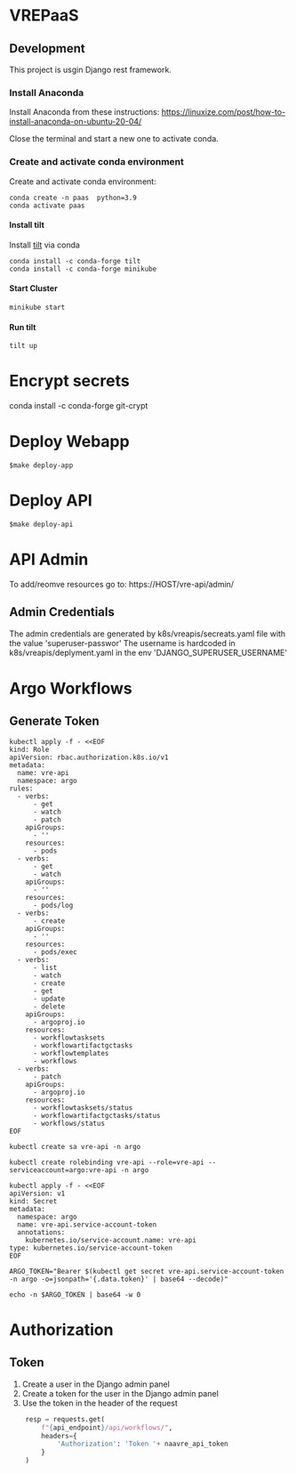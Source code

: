 # VREPaaS


## Development 
This project is usgin Django rest framework. 

### Install Anaconda

Install Anaconda from these instructions: https://linuxize.com/post/how-to-install-anaconda-on-ubuntu-20-04/

Close the terminal and start a new one to activate conda.

### Create and activate conda environment

Create and activate conda environment:
```shell
conda create -n paas  python=3.9 
conda activate paas
```

#### Install tilt
Install [tilt](https://docs.tilt.dev/install.html) via conda 

```shell
conda install -c conda-forge tilt 
conda install -c conda-forge minikube 
```

#### Start Cluster

```shell
minikube start
```

#### Run tilt

```shell
tilt up
```

# Encrypt secrets 


conda install -c conda-forge git-crypt


# Deploy Webapp
```
$make deploy-app
```


# Deploy API
```
$make deploy-api
```

# API Admin
To add/reomve resources go to: https://HOST/vre-api/admin/

## Admin Credentials
The admin credentials are generated by k8s/vreapis/secreats.yaml file with the value 'superuser-passwor'
The username is hardcoded in k8s/vreapis/deplyment.yaml in the env 'DJANGO_SUPERUSER_USERNAME'



# Argo Workflows

## Generate Token

```shell
kubectl apply -f - <<EOF
kind: Role
apiVersion: rbac.authorization.k8s.io/v1
metadata:
  name: vre-api
  namespace: argo
rules:
  - verbs:
      - get
      - watch
      - patch
    apiGroups:
      - ''
    resources:
      - pods
  - verbs:
      - get
      - watch
    apiGroups:
      - ''
    resources:
      - pods/log
  - verbs:
      - create
    apiGroups:
      - ''
    resources:
      - pods/exec
  - verbs:
      - list
      - watch
      - create
      - get
      - update
      - delete
    apiGroups:
      - argoproj.io
    resources:
      - workflowtasksets
      - workflowartifactgctasks
      - workflowtemplates
      - workflows
  - verbs:
      - patch
    apiGroups:
      - argoproj.io
    resources:
      - workflowtasksets/status
      - workflowartifactgctasks/status
      - workflows/status
EOF
```

```shell
kubectl create sa vre-api -n argo
```

```shell
kubectl create rolebinding vre-api --role=vre-api --serviceaccount=argo:vre-api -n argo
```

```shell
kubectl apply -f - <<EOF
apiVersion: v1
kind: Secret
metadata:
  namespace: argo
  name: vre-api.service-account-token
  annotations:
    kubernetes.io/service-account.name: vre-api
type: kubernetes.io/service-account-token
EOF
```

```shell
ARGO_TOKEN="Bearer $(kubectl get secret vre-api.service-account-token -n argo -o=jsonpath='{.data.token}' | base64 --decode)"
```

```shell
echo -n $ARGO_TOKEN | base64 -w 0
```



# Authorization 

## Token 

1. Create a user in the Django admin panel
2. Create a token for the user in the Django admin panel
3. Use the token in the header of the request

```python
    resp = requests.get(
        f"{api_endpoint}/api/workflows/",
        headers={
            'Authorization': 'Token '+ naavre_api_token
        }
    )
```